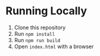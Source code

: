 # Running Locally #
1. Clone this repository
2. Run `npm install`
3. Run `npm run build`
4. Open `index.html` with a browser